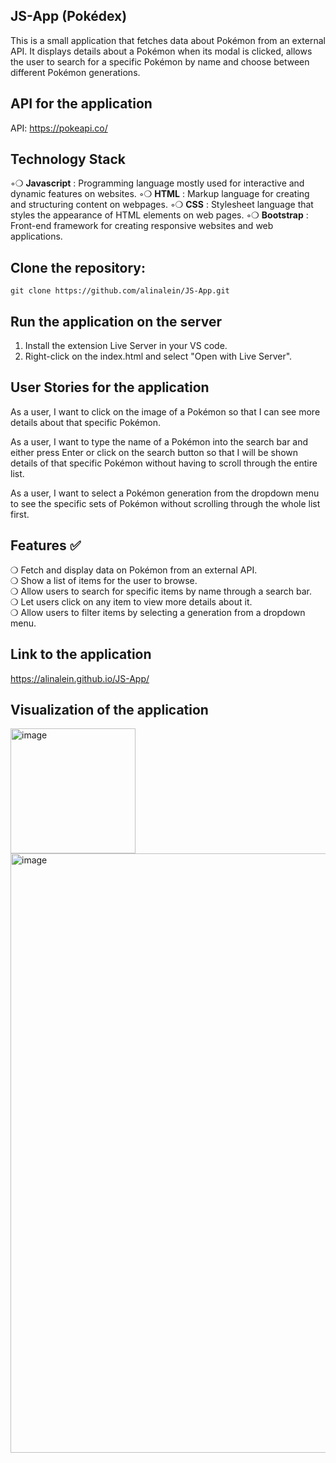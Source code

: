 ## JS-App (Pokédex)
This is a small application that fetches data about Pokémon from an external API. It displays details about a Pokémon when its modal is clicked, allows the user to search for a specific Pokémon by name and choose between different Pokémon generations.

## API for the application
API: https://pokeapi.co/

## Technology Stack
◦❍ **Javascript** : Programming language mostly used for interactive and dynamic features on websites.
◦❍ **HTML** : Markup language for creating and structuring content on webpages.
◦❍ **CSS** : Stylesheet language that styles the appearance of HTML elements on web pages.
◦❍ **Bootstrap** : Front-end framework for creating responsive websites and web applications.

## Clone the repository:
```
git clone https://github.com/alinalein/JS-App.git
```

## Run the application on the server 
1. Install the extension Live Server in your VS code.
2. Right-click on the index.html and select "Open with Live Server".

## User Stories for the application
As a user, I want to click on the image of a Pokémon so that I can see more details about that specific Pokémon.

As a user, I want to type the name of a Pokémon into the search bar and either press Enter or click on the search button so that I will be shown details of that specific Pokémon without having to scroll through the entire list.

As a user, I want to select a Pokémon generation from the dropdown menu to see the specific sets of Pokémon without scrolling through the whole list first. 

 ## Features ✅
❍ Fetch and display data on Pokémon from an external API.  
❍ Show a list of items for the user to browse.  
❍ Allow users to search for specific items by name through a search bar.  
❍ Let users click on any item to view more details about it.  
❍ Allow users to filter items by selecting a generation from a dropdown menu.  

## Link to the application
https://alinalein.github.io/JS-App/

## Visualization of the application
<img width="200" alt="image" src="https://github.com/alinalein/JS-App/assets/111589183/204192d3-99bd-4189-8009-2688a6c06d86">
<img width="959" alt="image" src="https://github.com/alinalein/JS-App/assets/111589183/eaf7bce3-7f54-40cf-a233-6cfec26361aa">






